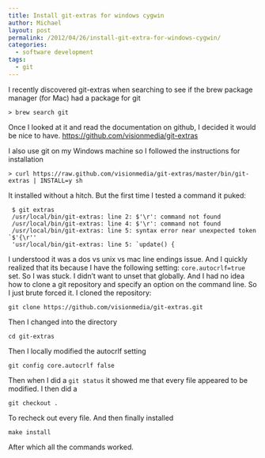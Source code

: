 ```yaml
---
title: Install git-extras for windows cygwin
author: Michael
layout: post
permalink: /2012/04/26/install-git-extra-for-windows-cygwin/
categories:
  - software development
tags:
  - git
---
```

I recently discovered git-extras when searching to see if the brew package manager (for Mac) had a package for git

    > brew search git
    

<!--more-->

Once I looked at it and read the documentation on github, I decided it would be nice to have. https://github.com/visionmedia/git-extras

I also use git on my Windows machine so I followed the instructions for installation

    > curl https://raw.github.com/visionmedia/git-extras/master/bin/git-extras | INSTALL=y sh
    

It installed without a hitch. But the first time I tested a command it puked:

     $ git extras
     /usr/local/bin/git-extras: line 2: $'\r': command not found
     /usr/local/bin/git-extras: line 4: $'\r': command not found
     /usr/local/bin/git-extras: line 5: syntax error near unexpected token `$'{\r''
     'usr/local/bin/git-extras: line 5: `update() {
    

I understood it was a dos vs unix vs mac line endings issue. And I quickly realized that its because I have the following setting: `core.autocrlf=true` set. So I was stuck. I didn&#8217;t want to unset that globally. And I had no idea how to clone a git repository and specify an option on the command line. So I just brute forced it. I cloned the repository:

    git clone https://github.com/visionmedia/git-extras.git 
    

Then I changed into the directory

    cd git-extras
    

Then I locally modified the autocrlf setting

    git config core.autocrlf false
    

Then when I did a `git status` it showed me that every file appeared to be modified. I then did a

    git checkout .
    

To recheck out every file. And then finally installed

    make install
    

After which all the commands worked.